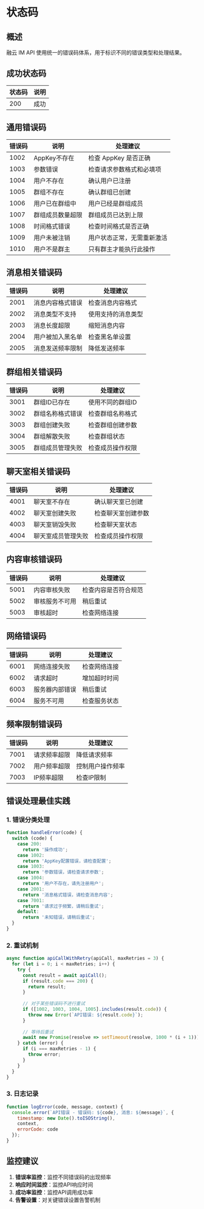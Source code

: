 # 状态码

## 概述

融云 IM API 使用统一的错误码体系，用于标识不同的错误类型和处理结果。

## 成功状态码

| 状态码 | 说明 |
|--------|------|
| 200 | 成功 |

## 通用错误码

| 错误码 | 说明 | 处理建议 |
|--------|------|----------|
| 1002 | AppKey不存在 | 检查 AppKey 是否正确 |
| 1003 | 参数错误 | 检查请求参数格式和必填项 |
| 1004 | 用户不存在 | 确认用户已注册 |
| 1005 | 群组不存在 | 确认群组已创建 |
| 1006 | 用户已在群组中 | 用户已经是群组成员 |
| 1007 | 群组成员数量超限 | 群组成员已达到上限 |
| 1008 | 时间格式错误 | 检查时间格式是否正确 |
| 1009 | 用户未被注销 | 用户状态正常，无需重新激活 |
| 1010 | 用户不是群主 | 只有群主才能执行此操作 |

## 消息相关错误码

| 错误码 | 说明 | 处理建议 |
|--------|------|----------|
| 2001 | 消息内容格式错误 | 检查消息内容格式 |
| 2002 | 消息类型不支持 | 使用支持的消息类型 |
| 2003 | 消息长度超限 | 缩短消息内容 |
| 2004 | 用户被加入黑名单 | 检查黑名单设置 |
| 2005 | 消息发送频率限制 | 降低发送频率 |

## 群组相关错误码

| 错误码 | 说明 | 处理建议 |
|--------|------|----------|
| 3001 | 群组ID已存在 | 使用不同的群组ID |
| 3002 | 群组名称格式错误 | 检查群组名称格式 |
| 3003 | 群组创建失败 | 检查群组创建参数 |
| 3004 | 群组解散失败 | 检查群组状态 |
| 3005 | 群组成员管理失败 | 检查成员操作权限 |

## 聊天室相关错误码

| 错误码 | 说明 | 处理建议 |
|--------|------|----------|
| 4001 | 聊天室不存在 | 确认聊天室已创建 |
| 4002 | 聊天室创建失败 | 检查聊天室创建参数 |
| 4003 | 聊天室销毁失败 | 检查聊天室状态 |
| 4004 | 聊天室成员管理失败 | 检查成员操作权限 |

## 内容审核错误码

| 错误码 | 说明 | 处理建议 |
|--------|------|----------|
| 5001 | 内容审核失败 | 检查内容是否符合规范 |
| 5002 | 审核服务不可用 | 稍后重试 |
| 5003 | 审核超时 | 检查网络连接 |

## 网络错误码

| 错误码 | 说明 | 处理建议 |
|--------|------|----------|
| 6001 | 网络连接失败 | 检查网络连接 |
| 6002 | 请求超时 | 增加超时时间 |
| 6003 | 服务器内部错误 | 稍后重试 |
| 6004 | 服务不可用 | 检查服务状态 |

## 频率限制错误码

| 错误码 | 说明 | 处理建议 |
|--------|------|----------|
| 7001 | 请求频率超限 | 降低请求频率 |
| 7002 | 用户频率超限 | 控制用户操作频率 |
| 7003 | IP频率超限 | 检查IP限制 |

## 错误处理最佳实践

### 1. 错误分类处理
```javascript
function handleError(code) {
  switch (code) {
    case 200:
      return '操作成功';
    case 1002:
      return 'AppKey配置错误，请检查配置';
    case 1003:
      return '参数错误，请检查请求参数';
    case 1004:
      return '用户不存在，请先注册用户';
    case 2001:
      return '消息格式错误，请检查消息内容';
    case 7001:
      return '请求过于频繁，请稍后重试';
    default:
      return '未知错误，请稍后重试';
  }
}
```

### 2. 重试机制
```javascript
async function apiCallWithRetry(apiCall, maxRetries = 3) {
  for (let i = 0; i < maxRetries; i++) {
    try {
      const result = await apiCall();
      if (result.code === 200) {
        return result;
      }
      
      // 对于某些错误码不进行重试
      if ([1002, 1003, 1004, 1005].includes(result.code)) {
        throw new Error(`API错误: ${result.code}`);
      }
      
      // 等待后重试
      await new Promise(resolve => setTimeout(resolve, 1000 * (i + 1)));
    } catch (error) {
      if (i === maxRetries - 1) {
        throw error;
      }
    }
  }
}
```

### 3. 日志记录
```javascript
function logError(code, message, context) {
  console.error(`API错误 - 错误码: ${code}, 消息: ${message}`, {
    timestamp: new Date().toISOString(),
    context,
    errorCode: code
  });
}
```

## 监控建议

1. **错误率监控**：监控不同错误码的出现频率
2. **响应时间监控**：监控API响应时间
3. **成功率监控**：监控API调用成功率
4. **告警设置**：对关键错误设置告警机制 